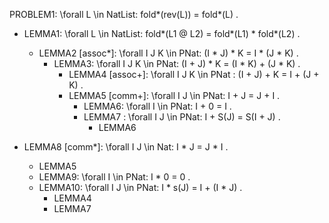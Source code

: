 PROBLEM1: \forall L \in NatList: fold*(rev(L)) = fold*(L) .
- LEMMA1: \forall L \in NatList: fold*(L1 @ L2) = fold*(L1) * fold*(L2) .
    - LEMMA2 [assoc*]: \forall I J K \in PNat: (I * J) * K = I * (J * K) .
        - LEMMA3: \forall I J K \in PNat: (I + J) * K = (I * K) + (J * K) .
            - LEMMA4 [assoc+]: \forall I J K \in PNat : (I + J) + K = I + (J + K) .
            - LEMMA5 [comm+]: \forall I J \in PNat: I + J = J + I .
                - LEMMA6: \forall I \in PNat: I + 0 = I .
                - LEMMA7 : \forall I J \in PNat: I + S(J) = S(I + J) .
                    - LEMMA6

- LEMMA8 [comm*]: \forall I J \in Nat: I * J = J * I .
    - LEMMA5
    - LEMMA9: \forall I \in PNat: I * 0 = 0 .
    - LEMMA10: \forall I J \in PNat: I * s(J) = I + (I * J) .
        - LEMMA4
        - LEMMA7
